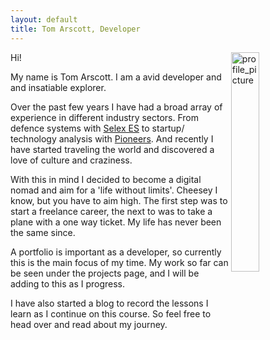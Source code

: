 ```yaml
---
layout: default
title: Tom Arscott, Developer
---
```


<img src="{{ site.url }}/images/portrait.jpg" width="30%" align="right" alt="profile_picture">

Hi!

My name is Tom Arscott. I am a avid developer and and insatiable explorer.

Over the past few years I have had a broad array of experience in different industry sectors. From defence systems with [Selex ES](http://www.uk.leonardocompany.com/) to startup/ technology analysis with [Pioneers](https://Pioneers.io). And recently I have started traveling the world and discovered a love of culture and craziness.

With this in mind I decided to become a digital nomad and aim for a 'life without limits'. Cheesey I know, but you have to aim high. The first step was to start a freelance career, the next to was to take a plane with a one way ticket. My life has never been the same since.

A portfolio is important as a developer, so currently this is the main focus of my time. My work so far can be seen under the projects page, and I will be adding to this as I progress.     

I have also started a blog to record the lessons I learn as I continue on this course. So feel free to head over and read about my journey.

